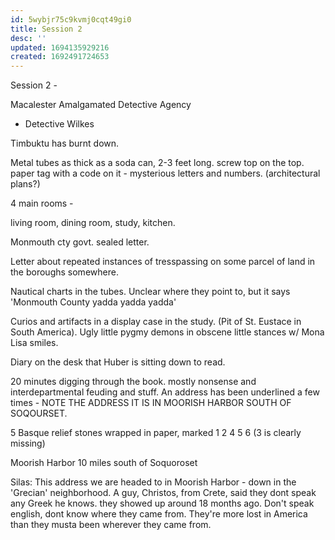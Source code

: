 ```yaml
---
id: 5wybjr75c9kvmj0cqt49gi0
title: Session 2
desc: ''
updated: 1694135929216
created: 1692491724653
---
```


Session 2 - 

Macalester Amalgamated Detective Agency
- Detective Wilkes


Timbuktu has burnt down. 


Metal tubes as thick as a soda can, 2-3 feet long. screw top on the top. paper tag with a code on it - mysterious letters and numbers. (architectural plans?)


4 main rooms - 

living room, dining room, study, kitchen.

Monmouth cty govt. sealed letter.

Letter about repeated instances of tresspassing on some parcel of land in the boroughs somewhere.

Nautical charts in the tubes. Unclear where they point to, but it says 'Monmouth County yadda yadda yadda'

Curios and artifacts in a display case in the study. (Pit of St. Eustace in South America). Ugly little pygmy demons in obscene little stances w/ Mona Lisa smiles.

Diary on the desk that Huber is sitting down to read.

20 minutes digging through the book. mostly nonsense and interdepartmental feuding and stuff. An address has been underlined a few times - NOTE THE ADDRESS IT IS IN MOORISH HARBOR SOUTH OF SOQOURSET.

5 Basque relief stones wrapped in paper, marked 1 2 4 5 6 (3 is clearly missing)

Moorish Harbor 10 miles south of Soquoroset

Silas: This address we are headed to in Moorish Harbor - down in the 'Grecian' neighborhood. A guy, Christos, from Crete, said they dont speak any Greek he knows. they showed up around 18 months ago. Don't speak english, dont know where they came from. They're more lost in America than they musta been wherever they came from.
